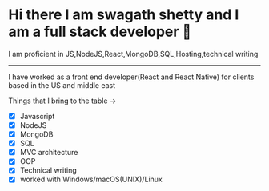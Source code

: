 
# Hi there I am swagath shetty and I am a full stack developer 👋


I am proficient in JS,NodeJS,React,MongoDB,SQL,Hosting,technical writing






---
I have worked as a front end developer(React and React Native) for clients based in the US and middle east 


Things that I bring to the table ->

- [x] Javascript
- [x] NodeJS
- [x] MongoDB
- [x] SQL
- [x] MVC architecture
- [x] OOP
- [x] Technical writing
- [x] worked with Windows/macOS(UNIX)/Linux 
 
<!--
**swagathushetty/swagathushetty** is a ✨ _special_ ✨ repository because its `README.md` (this file) appears on your GitHub profile.

Here are some ideas to get you started:

- 🔭 I’m currently working on ...
- 🌱 I’m currently learning ...
- 👯 I’m looking to collaborate on ...
- 🤔 I’m looking for help with ...
- 💬 Ask me about ...
- 📫 How to reach me: ...
- 😄 Pronouns: ...
- ⚡ Fun fact: ...
-->

<!--
**swagathushetty/swagathushetty** is a ✨ _special_ ✨ repository because its `README.md` (this file) appears on your GitHub profile.

Here are some ideas to get you started:

- 🔭 I’m currently working on ...
- 🌱 I’m currently learning ...
- 👯 I’m looking to collaborate on ...
- 🤔 I’m looking for help with ...
- 💬 Ask me about ...
- 📫 How to reach me: ...
- 😄 Pronouns: ...
- ⚡ Fun fact: ...
-->
